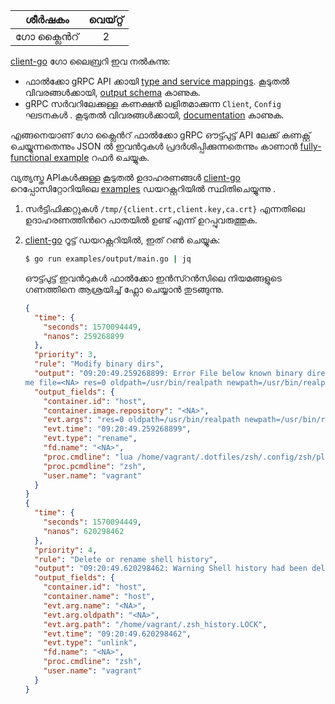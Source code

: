 |  ശീർഷകം  | വെയ്റ്റ് |
| :------: | :---: |
| ഗോ ക്ലൈൻറ് |   2   |



 [client-go](https://github.com/falcosecurity/client-go) ഗോ ലൈബ്രറി ഇവ നൽകുന്നു:

- ഫാൽക്കോ gRPC API ക്കായി [type and service mappings](https://godoc.org/github.com/falcosecurity/client-go/pkg/api/outputs). കൂടുതൽ വിവരങ്ങൾക്കായി, [output schema](../outputs) കാണുക.
- gRPC സർവറിലേക്കുള്ള കണക്ഷൻ ലളിതമാക്കുന്ന `Client`, `Config`  ഘടനകൾ . കൂടുതൽ വിവരങ്ങൾക്കായി, [documentation](https://godoc.org/github.com/falcosecurity/client-go/pkg/client) കാണുക.

എങ്ങനെയാണ് ഗോ ക്ലൈൻറ് ഫാൽക്കോ gRPC ഔട്ട്പുട്ട് API ലേക്ക് കണക്റ്റ് ചെയ്യുന്നതെന്നും JSON ൽ ഇവൻറുകൾ പ്രദർശിപ്പിക്കുന്നതെന്നും കാണാൻ [fully-functional example](https://github.com/falcosecurity/client-go/blob/master/examples/output/main.go) റഫർ ചെയ്യുക.

വ്യത്യസ്ത APIകൾക്കുള്ള കൂടുതൽ ഉദാഹരണങ്ങൾ  [client-go](https://github.com/falcosecurity/client-go) റെപ്പോസിറ്റോറിയിലെ  [examples](https://github.com/falcosecurity/client-go/tree/master/examples) ഡയറക്റ്ററിയിൽ സ്ഥിതിചെയ്യുന്നു .

1. സർട്ടിഫിക്കറ്റുകൾ `/tmp/{client.crt,client.key,ca.crt}` എന്നതിലെ ഉദാഹരണത്തിൻറെ പാതയിൽ ഉണ്ട് എന്ന് ഉറപ്പുവരുത്തുക.

2. [client-go](https://github.com/falcosecurity/client-go) റൂട്ട് ഡയറക്റ്ററിയിൽ, ഇത് റൺ ചെയ്യുക:

    ```bash
    $ go run examples/output/main.go | jq
    ```

    ഔട്ട്പുട്ട് ഇവൻറുകൾ ഫാൽക്കോ ഇൻസ്റൻസിലെ നിയമങ്ങളുടെ ഗണത്തിനെ ആശ്രയിച്ച് ഫ്ലോ ചെയ്യാൻ തുടങ്ങുന്നു.

    ```json
    {
      "time": {
        "seconds": 1570094449,
        "nanos": 259268899
      },
      "priority": 3,
      "rule": "Modify binary dirs",
      "output": "09:20:49.259268899: Error File below known binary directory renamed/removed (user=vagrant command=lua /home/vagrant/.dotfiles/zsh/.config/zsh/plugins/z.lua/z.lua --init zsh once enhanced pcmdline=zsh operation=rena
    me file=<NA> res=0 oldpath=/usr/bin/realpath newpath=/usr/bin/realpath container_id=host image=<NA>)",
      "output_fields": {
        "container.id": "host",
        "container.image.repository": "<NA>",
        "evt.args": "res=0 oldpath=/usr/bin/realpath newpath=/usr/bin/realpath ",
        "evt.time": "09:20:49.259268899",
        "evt.type": "rename",
        "fd.name": "<NA>",
        "proc.cmdline": "lua /home/vagrant/.dotfiles/zsh/.config/zsh/plugins/z.lua/z.lua --init zsh once enhanced",
        "proc.pcmdline": "zsh",
        "user.name": "vagrant"
      }
    }
    {
      "time": {
        "seconds": 1570094449,
        "nanos": 620298462
      },
      "priority": 4,
      "rule": "Delete or rename shell history",
      "output": "09:20:49.620298462: Warning Shell history had been deleted or renamed (user=vagrant type=unlink command=zsh fd.name=<NA> name=<NA> path=/home/vagrant/.zsh_history.LOCK oldpath=<NA> host (id=host))",
      "output_fields": {
        "container.id": "host",
        "container.name": "host",
        "evt.arg.name": "<NA>",
        "evt.arg.oldpath": "<NA>",
        "evt.arg.path": "/home/vagrant/.zsh_history.LOCK",
        "evt.time": "09:20:49.620298462",
        "evt.type": "unlink",
        "fd.name": "<NA>",
        "proc.cmdline": "zsh",
        "user.name": "vagrant"
      }
    }
    ```
